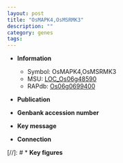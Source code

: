 ```yaml
---
layout: post
title: "OsMAPK4,OsMSRMK3"
description: ""
category: genes
tags: 
---
```


* **Information**  
    + Symbol: OsMAPK4,OsMSRMK3  
    + MSU: [LOC_Os06g48590](http://rice.uga.edu/cgi-bin/ORF_infopage.cgi?orf=LOC_Os06g48590)  
    + RAPdb: [Os06g0699400](http://rapdb.dna.affrc.go.jp/viewer/gbrowse_details/irgsp1?name=Os06g0699400)  

* **Publication**  

* **Genbank accession number**  

* **Key message**  

* **Connection**  

[//]: # * **Key figures**  


